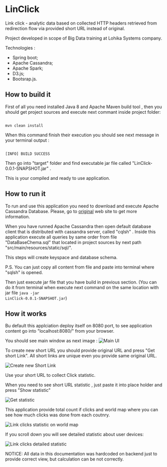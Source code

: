 # LinClick
Link click - analytic data based on collected HTTP headers retrieved from redirection flow via provided short URL instead of original. 

Project developed in scope of Big Data training at Lohika Systems company.

Technologies :

- Spring boot;
- Apache Cassandra;
- Apache Spark;
- D3.js;
- Bootsrap.js.

## How to build it

First of all you need installed Java 8 and Apache Maven build tool , then you should get project sources and execute next commant inside project folder:

<code>
mvn clean install
</code>

When this command finish their execution you should see next message in your terminal output :

<code>
[INFO] BUILD SUCCESS
</code>

Then go into "target" folder and find executable jar file called "LinClick-0.0.1-SNAPSHOT.jar" .

This is your compiled and ready to use application.

## How to run it

To run and use this application you need to download and execute Apache Cassandra Database. Please, go to [original](http://cassandra.apache.org/) web site to get more information.

When you have runned Apache Cassandra then open default database client that is distributed with cassandra server, called "cqlsh" . Inside this application execute all queries by same order from file "DataBaseChema.sql" that located in project sources by next path "src/main/resources/static/sql/". 

This steps will create keyspace and database schema.

P.S. You can just copy all content from file and paste into terminal where "sqlsh" is opened.

Then just execute jar file that you have build in previous section. (You can do it from terminal when execute next command on the same location with jar file <code>java -jar LinClick-0.0.1-SNAPSHOT.jar</code>)

## How it works
Bu default this applciation deploy itself on 8080 port, to see application content go into "localhost:8080/" from your browser.

You should see main window as next image :
![Main UI](http://s12.postimg.org/6i6jrvb25/main.png) 

To create new short URL you should provide original URL and press "Get short Link". All short links are unique even you provide same original URL.

![Create new Short Link](http://s10.postimg.org/t1rxtz8jt/create_link.png) 

Use your short URL to collect Click statistic. 

When you need to see short URL statistic , just paste it into place holder and press "Show statistic"

![Get statistic](http://s13.postimg.org/5fh7o0ld3/get_statistic.png) 

This application provide total count if clicks and world map where you can see how much clicks was done from each coutnry. 

![Link clicks statistic on world map](http://s24.postimg.org/l8jd27fqt/world_map.png) 

If you scroll down you will see detailed statistic about user devices:

![Link clicks detailed statistic](http://s11.postimg.org/bxuala203/detailed_map.png) 


NOTICE: All data in this documentation was hardcoded on backend just to provide correct view, but calculation can be not correctly.
